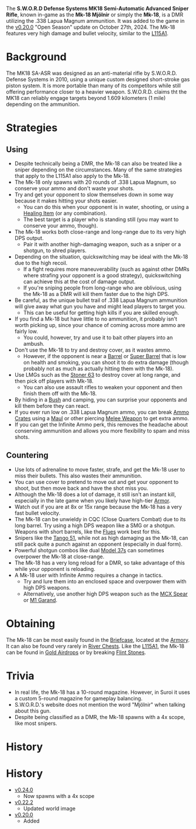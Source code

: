 The **S.W.O.R.D Defense Systems MK18 Semi-Automatic Advanced Sniper Rifle**, known in-game as the **Mk-18 Mjölnir** or simply the **Mk-18**, is a DMR utilizing the .338 Lapua Magnum ammunition. It was added to the game in the [v0.20.0](https://github.com/HasangerGames/suroi/releases/tag/v0.20.0) "Open Season" update on October 27th, 2024. The Mk-18 features very high damage and bullet velocity, similar to the [L115A1](/weapons/guns/l115a1).

# Background
The MK18 SA-ASR was designed as an anti-material rifle by S.W.O.R.D. Defense Systems in 2010, using a unique custom designed short-stroke gas piston system. It is more portable than many of its competitors while still offering performance closer to a heavier weapon. S.W.O.R.D. claims tht the MK18 can reliably engage targets beyond 1.609 kilometers (1 mile) depending on the ammunition.

# Strategies
## Using
- Despite technically being a DMR, the Mk-18 can also be treated like a sniper depending on the circumstances. Many of the same strategies that apply to the L115A1 also apply to the Mk-18.
- The Mk-18 only spawns with 20 rounds of .338 Lapua Magnum, so conserve your ammo and don't waste your shots.
- Try and get your opponent to slow themselves down in some way because it makes hitting your shots easier.
  - You can do this when your opponent is in water, shooting, or using a [Healing Item](/healing) (or any combination).
  - The best target is a player who is standing still (you may want to conserve your ammo, though).
- The Mk-18 works both close-range and long-range due to its very high DPS output.
  - Pair it with another high-damaging weapon, such as a sniper or a shotgun, to shred players.
- Depending on the situation, quickswitching may be ideal with the Mk-18 due to the high recoil.
    - If a fight requires more maneuverability (such as against other DMRs where strafing your opponent is a good strategy), quickswitching can achieve this at the cost of damage output.
    - If you're sniping people from long-range who are oblivious, using the Mk-18 as a DMR will kill them faster due to the high DPS.
- Be careful, as the unique bullet trail of .338 Lapua Magnum ammunition will give away what gun you have and might lead players to target you.
  - This can be useful for getting high kills if you are skilled enough.
- If you find a Mk-18 but have little to no ammunition, it probably isn't worth picking up, since your chance of coming across more ammo are fairly low.
  - You could, however, try and use it to bait other players into an ambush.
- Don't use the Mk-18 to try and destroy cover, as it wastes ammo.
  - However, if the opponent is near a [Barrel](/obstacles/barrel) or [Super Barrel](/obstacles/super_barrel) that is low on health and smoking, you can shoot it to do extra damage (though probably not as much as actually hitting them with the Mk-18).
- Use LMGs such as the [Stoner 63](/weapons/guns/stoner_63) to destroy cover at long range, and then pick off players with Mk-18.
  - You can also use assault rifles to weaken your opponent and then finish them off with the Mk-18.
- By hiding in a [Bush](/obstacles/bush) and camping, you can surprise your opponents and kill them before they can react.
- If you ever run low on .338 Lapua Magnum ammo, you can break [Ammo Crates](/obstacles/ammo_crate) using a [Maul](/weapons/melee/maul) or other piercing [Melee Weapon](/weapons/melee) to get extra ammo.
- If you can get the Infinite Ammo perk, this removes the headache about conserving ammunition and allows you more flexibility to spam and miss shots.

## Countering
- Use lots of adrenaline to move faster, strafe, and get the Mk-18 user to miss their bullets. This also wastes their ammunition.
- You can use cover to pretend to move out and get your opponent to shoot, but then move back and have the shot miss you.
- Although the Mk-18 does a lot of damage, it still isn't an instant kill, especially in the late game when you likely have high-tier [Armor](/equipment/armor).
- Watch out if you are at 8x or 15x range because the Mk-18 has a very fast bullet velocity.
- The Mk-18 can be unwieldy in CQC (Close Quarters Combat) due to its long barrel. Try using a high DPS weapon like a SMG or a shotgun. Weapons with short barrels, like the [Flues](/weapons/guns/flues) work best for this.
- Snipers like the [Tango 51](/weapons/guns/tango_51), while not as high damaging as the Mk-18, can still pack quite a punch against an opponent (especially in dual form).
- Powerful shotgun combos like dual [Model 37s](/weapons/guns/model_37) can sometimes overpower the Mk-18 at close-range.
- The Mk-18 has a very long reload for a DMR, so take advantage of this while your opponent is reloading.
- A Mk-18 user with Infinite Ammo requires a change in tactics.
    - Try and lure them into an enclosed space and overpower them with high DPS weapons.
    - Alternatively, use another high DPS weapon such as the [MCX Spear](/weapons/guns/mcx_spear) or [M1 Garand](/weapons/guns/m1_garand).

# Obtaining
The Mk-18 can be most easily found in the [Briefcase](/obstacles/briefcase), located at the [Armory](/buildings/armory_meta). It can also be found very rarely in [River Chests](/obstacles/river_chest). Like the [L115A1](/weapons/guns/l115a1), the Mk-18 can be found in [Gold Airdrops](/obstacles/gold_airdrop_crate) or by breaking [Flint Stones](/obstacles/flint_stone).

# Trivia
- In real life, the Mk-18 has a 10-round magazine. However, in Suroi it uses a custom 5-round magazine for gameplay balancing.
- S.W.O.R.D.'s website does not mention the word "Mjölnir" when talking about this gun.
- Despite being classified as a DMR, the Mk-18 spawns with a 4x scope, like most snipers.

# History
 # History
- [v0.24.0](https://github.com/HasangerGames/suroi/releases/tag/v0.24.0)
  - Now spawns with a 4x scope
- [v0.22.2](https://github.com/HasangerGames/suroi/releases/tag/v0.22.2)
  - Updated world image
- [v0.20.0](https://github.com/HasangerGames/suroi/releases/tag/v0.20.0)
  - Added

